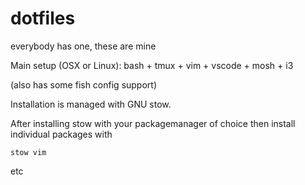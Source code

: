dotfiles
========

everybody has one, these are mine

Main setup (OSX or Linux): bash + tmux + vim + vscode + mosh + i3

(also has some fish config support)

Installation is managed with GNU stow.

After installing stow with your packagemanager of choice then install individual
packages with

`stow vim`

etc

